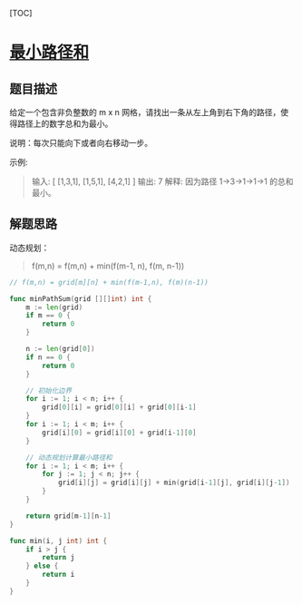 [TOC]

# [最小路径和](https://leetcode-cn.com/problems/minimum-path-sum/)

## 题目描述

给定一个包含非负整数的 m x n 网格，请找出一条从左上角到右下角的路径，使得路径上的数字总和为最小。

说明：每次只能向下或者向右移动一步。

示例:

> 输入:
[
  [1,3,1],
  [1,5,1],
  [4,2,1]
]
输出: 7
解释: 因为路径 1→3→1→1→1 的总和最小。

## 解题思路

动态规划：

> f(m,n) = f(m,n) + min(f(m-1, n), f(m, n-1))

```go
// f(m,n) = grid[m][n] + min(f(m-1,n), f(m)(n-1))

func minPathSum(grid [][]int) int {
    m := len(grid)
    if m == 0 {
        return 0
    }

    n := len(grid[0])
    if n == 0 {
        return 0
    }

    // 初始化边界
    for i := 1; i < n; i++ {
        grid[0][i] = grid[0][i] + grid[0][i-1]
    }
    for i := 1; i < m; i++ {
        grid[i][0] = grid[i][0] + grid[i-1][0]
    }

    // 动态规划计算最小路径和
    for i := 1; i < m; i++ {
        for j := 1; j < n; j++ {
            grid[i][j] = grid[i][j] + min(grid[i-1][j], grid[i][j-1])
        }
    }

    return grid[m-1][n-1]
}

func min(i, j int) int {
    if i > j {
        return j
    } else {
        return i
    }
}
```


